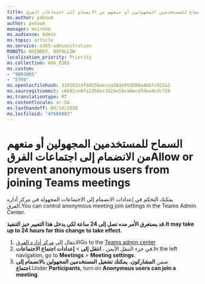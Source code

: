```yaml
---
title: السماح للمستخدمين المجهولين أو منعهم من الانضمام إلى اجتماعات الفرق
ms.author: pebaum
author: pebaum
manager: mnirkhe
ms.audience: Admin
ms.topic: article
ms.service: o365-administration
ROBOTS: NOINDEX, NOFOLLOW
localization_priority: Priority
ms.collection: Adm_O365
ms.custom:
- "9003005"
- "5759"
ms.openlocfilehash: 310303c4fdd250aecca26de95d508a4bb7c922a1
ms.sourcegitcommit: c6692ce0fa1358ec3529e59ca0ecdfdea4cdc759
ms.translationtype: MT
ms.contentlocale: ar-SA
ms.lasthandoff: 09/14/2020
ms.locfileid: "47669883"
---
```

# <a name="allow-or-prevent-anonymous-users-from-joining-teams-meetings"></a><span data-ttu-id="46a69-102">السماح للمستخدمين المجهولين أو منعهم من الانضمام إلى اجتماعات الفرق</span><span class="sxs-lookup"><span data-stu-id="46a69-102">Allow or prevent anonymous users from joining Teams meetings</span></span>

<span data-ttu-id="46a69-103">يمكنك التحكم في إعدادات الانضمام إلى الاجتماعات المجهولة في مركز أداره الفرق.</span><span class="sxs-lookup"><span data-stu-id="46a69-103">You can control anonymous meeting join settings in the Teams Admin Center.</span></span>

<span data-ttu-id="46a69-104">**قد يستغرق الأمر مده تصل إلى 24 ساعة لكي يدخل هذا التغيير حيز التنفيذ.**</span><span class="sxs-lookup"><span data-stu-id="46a69-104">**It may take up to 24 hours for this change to take effect.**</span></span>

1.  <span data-ttu-id="46a69-105">الانتقال إلى [مركز أداره الفرق](https://admin.teams.microsoft.com)</span><span class="sxs-lookup"><span data-stu-id="46a69-105">Go to the [Teams admin center](https://admin.teams.microsoft.com)</span></span>
2.  <span data-ttu-id="46a69-106">في جزء التنقل الأيمن ، **انتقل إلى**   >   **إعدادات اجتماع الاجتماعات**.</span><span class="sxs-lookup"><span data-stu-id="46a69-106">In the left navigation, go to  **Meetings**  >  **Meeting settings**.</span></span>
3.  <span data-ttu-id="46a69-107">ضمن  **المشاركون**،  **يمكنك تشغيل المستخدمين المجهولين بالانضمام إلى اجتماع**.</span><span class="sxs-lookup"><span data-stu-id="46a69-107">Under  **Participants**, turn on  **Anonymous users can join a meeting**.</span></span>
